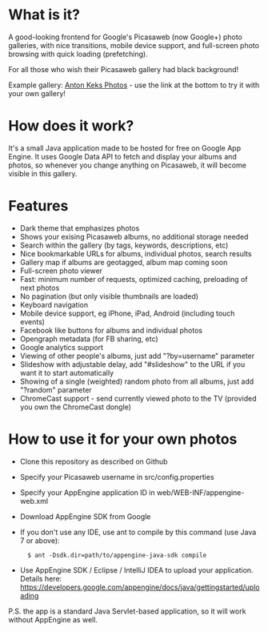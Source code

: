 What is it?
===========

A good-looking frontend for Google's Picasaweb (now Google+) photo galleries, with nice transitions,
mobile device support, and full-screen photo browsing with quick loading (prefetching).

For all those who wish their Picasaweb gallery had black background!

Example gallery: [Anton Keks Photos](http://photos.azib.net/) - use the link at the bottom to try it with your own gallery!

How does it work?
=================

It's a small Java application made to be hosted for free on Google App Engine.
It uses Google Data API to fetch and display your albums and photos, so whenever you change anything
on Picasaweb, it will become visible in this gallery.

Features
========

- Dark theme that emphasizes photos
- Shows your exising Picasaweb albums, no additional storage needed
- Search within the gallery (by tags, keywords, descriptions, etc)
- Nice bookmarkable URLs for albums, individual photos, search results
- Gallery map if albums are geotagged, album map coming soon
- Full-screen photo viewer
- Fast: minimum number of requests, optimized caching, preloading of next photos
- No pagination (but only visible thumbnails are loaded)
- Keyboard navigation
- Mobile device support, eg iPhone, iPad, Android (including touch events)
- Facebook like buttons for albums and individual photos
- Opengraph metadata (for FB sharing, etc)
- Google analytics support
- Viewing of other people's albums, just add "?by=username" parameter
- Slideshow with adjustable delay, add "#slideshow" to the URL if you want it to start automatically
- Showing of a single (weighted) random photo from all albums, just add "?random" parameter
- ChromeCast support - send currently viewed photo to the TV (provided you own the ChromeCast dongle)

How to use it for your own photos
=================================

- Clone this repository as described on Github
- Specify your Picasaweb username in src/config.properties
- Specify your AppEngine application ID in web/WEB-INF/appengine-web.xml
- Download AppEngine SDK from Google
- If you don't use any IDE, use ant to compile by this command (use Java 7 or above):
  
  	    $ ant -Dsdk.dir=path/to/appengine-java-sdk compile

- Use AppEngine SDK / Eclipse / IntelliJ IDEA to upload your application.
  Details here: <https://developers.google.com/appengine/docs/java/gettingstarted/uploading>

P.S. the app is a standard Java Servlet-based application, so it will work without AppEngine as well.
